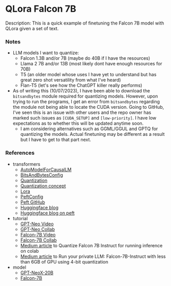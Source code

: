 # QLora Falcon 7B

Description: This is a quick example of finetuning the Falcon 7B model with QLora given a set of text.


### Notes

 - LLM models I want to quantize:
	 - Falcon 1.3B and/or 7B (maybe do 40B if I have the resources)
	 - Llama 2 7B and/or 13B (most likely dont have enough resources for 70B)
	 - T5 (an older model whose uses I have yet to understand but has great zero shot versatility from what I've heard)
	 - Flan-T5 (let's see how the ChatGPT killer really performs)
 - As of writing this (10/07/2023), I have been able to download the `bitsandbytes` module required for quantizing models. However, upon trying to run the programs, I get an error from `bitsandbytes` regarding the module not being able to locate the CUDA version. Going to GitHub, I've seen this is an issue with other users and the repo owner has marked such issues as `[CUDA_SETUP]` and `[low-priority]`. I have low expectations as to whether this will be updated anytime soon.
	 - I am considering alternatives such as GGML/GGUL and GPTQ for quantizing the models. Actual finetuning may be different as a result but I have to get to that part next.


### References

 - transformers
	 - [AutoModelForCausalLM](https://huggingface.co/docs/transformers/v4.34.0/en/model_doc/auto#transformers.AutoModelForCausalLM)
	 - [BitsAndBytesConfig](https://huggingface.co/docs/transformers/main_classes/quantization#transformers.BitsAndBytesConfig)
	 - [Quantization](https://huggingface.co/docs/transformers/v4.34.0/en/main_classes/quantization#quantization)
	 - [Quantization concept](https://huggingface.co/docs/text-generation-inference/conceptual/quantization)
	 - [Lora](https://huggingface.co/docs/peft/conceptual_guides/lora)
	 - [PeftConfig](https://huggingface.co/docs/peft/main/en/package_reference/config#peft.PeftConfig)
	 - [Peft GitHub](https://github.com/huggingface/peft)
	 - [Huggingface blog](https://huggingface.co/blog/4bit-transformers-bitsandbytes)
     - [Huggingface blog on peft](https://huggingface.co/blog/peft)
 - tutorial
	 - [GPT-Neo Video](https://www.youtube.com/watch?v=NRVaRXDoI3g)
	 - [GPT-Neo Collab](https://colab.research.google.com/drive/1Vvju5kOyBsDr7RX_YAvp6ZsSOoSMjhKD?usp=sharing#scrollTo=E0Nl5mWL0k2T)
	 - [Falcon-7B Video](https://www.youtube.com/watch?v=2PlPqSc3jM0)
	 - [Falcon-7B Collab](https://colab.research.google.com/drive/1BiQiw31DT7-cDp1-0ySXvvhzqomTdI-o?usp=sharing)
	 - [Medium article](https://medium.com/@srishtinagu19/quantizing-falcon-7b-instruct-for-running-inference-on-colab-bd97066aa49d) to Quantize Falcon 7B Instruct for running inference on colab
	 - [Medium article](https://vilsonrodrigues.medium.com/run-your-private-llm-falcon-7b-instruct-with-less-than-6gb-of-gpu-using-4-bit-quantization-ff1d4ffbabcc) to Run your private LLM: Falcon-7B-Instruct with less than 6GB of GPU using 4-bit quantization
 - model
	 - [GPT-NeoX-20B](https://huggingface.co/EleutherAI/gpt-neox-20b)
	 - [Falcon-7B](https://huggingface.co/tiiuae/falcon-7b)